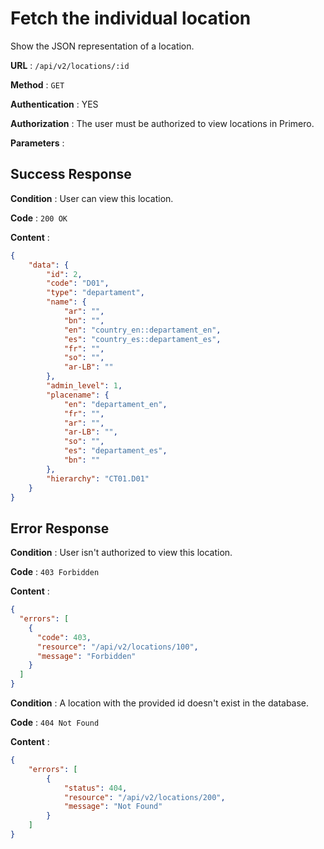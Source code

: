 # Fetch the individual location

Show the JSON representation of a location.

**URL** : `/api/v2/locations/:id`

**Method** : `GET`

**Authentication** : YES

**Authorization** : The user must be authorized to view locations in Primero.

**Parameters** :

## Success Response

**Condition** : User can view this location.

**Code** : `200 OK`

**Content** :

```json
{
    "data": {
        "id": 2,
        "code": "D01",
        "type": "departament",
        "name": {
            "ar": "",
            "bn": "",
            "en": "country_en::departament_en",
            "es": "country_es::departament_es",
            "fr": "",
            "so": "",
            "ar-LB": ""
        },
        "admin_level": 1,
        "placename": {
            "en": "departament_en",
            "fr": "",
            "ar": "",
            "ar-LB": "",
            "so": "",
            "es": "departament_es",
            "bn": ""
        },
        "hierarchy": "CT01.D01"
    }
}
```

## Error Response

**Condition** : User isn't authorized to view this location.

**Code** : `403 Forbidden`

**Content** :

```json
{
  "errors": [
    {
      "code": 403,
      "resource": "/api/v2/locations/100",
      "message": "Forbidden"
    }
  ]
}
```

**Condition** : A location with the provided id doesn't exist in the database.

**Code** : `404 Not Found`

**Content** :

```json
{
    "errors": [
        {
            "status": 404,
            "resource": "/api/v2/locations/200",
            "message": "Not Found"
        }
    ]
}
```